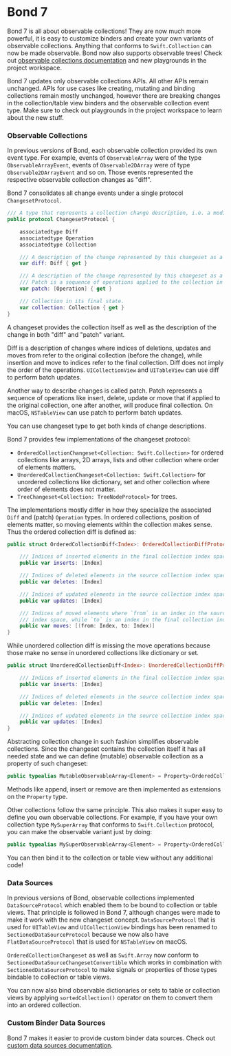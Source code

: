 # Bond 7

Bond 7 is all about observable collections! They are now much more powerful, it is easy to customize binders and create your own variants of observable collections. Anything that conforms to `Swift.Collection` can now be made observable. Bond now also supports observable trees! Check out [observable collections documentation](ObservableCollections.md) and new playgrounds in the project workspace.

Bond 7 updates only observable collections APIs. All other APIs remain unchanged. APIs for use cases like creating, mutating and binding collections remain mostly unchanged, however there are breaking changes in the collection/table view binders and the observable collection event type. Make sure to check out playgrounds in the project workspace to learn about the new stuff.

### Observable Collections

In previous versions of Bond, each observable collection provided its own event type. For example, events of `ObservableArray` were of the type `ObservableArrayEvent`, events of `Observable2DArray` were of type `Observable2DArrayEvent` and so on. Those events represented the respective observable collection changes as "diff".

Bond 7 consolidates all change events under a single protocol `ChangesetProtocol`. 

```swift
/// A type that represents a collection change description, i.e. a modification of a collection.
public protocol ChangesetProtocol {

    associatedtype Diff
    associatedtype Operation
    associatedtype Collection

    /// A description of the change represented by this changeset as a diff.
    var diff: Diff { get }

    /// A description of the change represented by this changeset as a patch.
    /// Patch is a sequence of operations applied to the collection in order.
    var patch: [Operation] { get }

    /// Collection in its final state.
    var collection: Collection { get }
}
```

A changeset provides the collection itself as well as the description of the change in both "diff" and "patch" variant. 

Diff is a description of changes where indices of deletions, updates and moves from refer to the original collection (before the change), while insertion and move to indices refer to the final collection. Diff does not imply the order of the operations. `UICollectionView` and `UITableView` can use diff to perform batch updates. 

Another way to describe changes is called patch. Patch represents a sequence of operations like insert, delete, update or move that if applied to the original collection, one after another, will produce final collection. On macOS, `NSTableView` can use patch to perform batch updates.

You can use changeset type to get both kinds of change descriptions. 

Bond 7 provides few implementations of the changeset protocol:

  * `OrderedCollectionChangeset<Collection: Swift.Collection>` for ordered collections like arrays, 2D arrays, lists and other collection where order of elements matters. 
  * `UnorderedCollectionChangeset<Collection: Swift.Collection>` for unordered collections like dictionary, set and other collection where order of elements does not matter. 
  * `TreeChangeset<Collection: TreeNodeProtocol>` for trees.

The implementations mostly differ in how they specialize the associated `Diff` and (patch) `Operation` types. In ordered collections, position of elements matter, so moving elements within the collection makes sense. Thus the ordered collection diff is defined as:

```swift
public struct OrderedCollectionDiff<Index>: OrderedCollectionDiffProtocol {

    /// Indices of inserted elements in the final collection index space.
    public var inserts: [Index]

    /// Indices of deleted elements in the source collection index space.
    public var deletes: [Index]

    /// Indices of updated elements in the source collection index space.
    public var updates: [Index]

    /// Indices of moved elements where `from` is an index in the source collection
    /// index space, while `to` is an index in the final collection index space.
    public var moves: [(from: Index, to: Index)]
}
```

While unordered collection diff is missing the move operations because those make no sense in unordered collections like dictionary or set. 

```swift
public struct UnorderedCollectionDiff<Index>: UnorderedCollectionDiffProtocol {

    /// Indices of inserted elements in the final collection index space.
    public var inserts: [Index]

    /// Indices of deleted elements in the source collection index space.
    public var deletes: [Index]

    /// Indices of updated elements in the source collection index space.
    public var updates: [Index]
}
```

Abstracting collection change in such fashion simplifies observable collections. Since the changeset contains the collection itself it has all needed state and we can define (mutable) observable collection as a property of such changeset:

```swift
public typealias MutableObservableArray<Element> = Property<OrderedCollectionChangeset<[Element]>>
```

Methods like append, insert or remove are then implemented as extensions on the `Property` type.

Other collections follow the same principle. This also makes it super easy to define you own observable collections. For example, if you have your own collection type `MySuperArray` that conforms to `Swift.Collection` protocol, you can make the observable variant just by doing:

```swift
public typealias MySuperObservableArray<Element> = Property<OrderedCollectionChangeset<MySuperArray<Element>>>
``` 

You can then bind it to the collection or table view without any additional code!

### Data Sources

In previous versions of Bond, observable collections implemented `DataSourceProtocol` which enabled them to be bound to collection or table views. That principle is followed in Bond 7, although changes were made to make it work with the new changeset concept. `DataSourceProtocol` that is used for `UITableView` and `UICollectionView` bindings has been renamed to `SectionedDataSourceProtocol` because we now also have `FlatDataSourceProtocol` that is used for `NSTableView` on macOS.

`OrderedCollectionChangeset` as well as `Swift.Array` now conform to `SectionedDataSourceChangesetConvertible` which works in combination with `SectionedDataSourceProtocol` to make signals or properties of those types bindable to collection or table views.

You can now also bind observable dictionaries or sets to table or collection views by applying `sortedCollection()` operator on them to convert them into an ordered collection.

### Custom Binder Data Sources

Bond 7 makes it easier to provide custom binder data sources. Check out [custom data sources documentation](DataSourceSignals.md#advanced-bindings-custom-binder-data-sources).